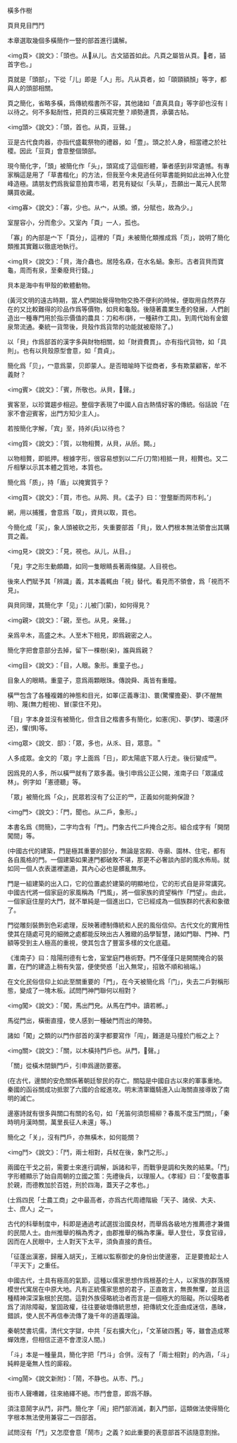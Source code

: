 橫多作樹

頁貝見目門鬥

本章選取幾個多橫簡作一豎的部首進行講解。

<img頁>《說文》：「頭也。从𦣻从儿。古文䭫首如此。凡頁之屬皆从頁。𦣻者，䭫首字也。」

頁就是「頭部」，下從「儿」即是「人」形。凡从頁者，如「頤頸額顏」等字，都與人的頭部相關。

頁之簡化，省略多橫，爲傳統楷書所不容，其他諸如「直真具自」等字卻也沒有丨以待之。何不多點耐性，把頁的三橫寫完整？順勢連貫，承襲古帖。

<img頭>《說文》：「頭，首也。从頁，豆聲。」

豆是古代食肉器，亦指代盛載祭物的禮器，如「豊」。頭之於人身，相當禮之於社稷。因此「豆頁」會意整個頭部。

現今簡化字，「頭」被簡化作「头」，頭寫成了這個形體，筆者感到非常遺憾。有專家稱這是用了「草書楷化」的方法，但我至今未見過任何草書能夠如此出神入化登峰造極。請朋友們爲我留意拍賣市場，若見有疑似「头草」，吾願出一萬元人民幣購買收藏。

<img寡>《說文》：「寡，少也。从宀，从頒。頒，分賦也，故為少。」

室屋容小，分而愈少。又室內「頁」一人，孤也。

「寡」的內部是宀下「頁分」，這裡的「頁」未被簡化類推成爲「页」，說明了簡化類推其實難以徹底地執行。


<img貝>《說文》：「貝，海介蟲也。居陸名猋，在水名蜬。象形。古者貨貝而寶龜，周而有泉，至秦廢貝行錢。」

貝本是海中有甲殼的軟體動物。

(黃河文明的遠古時期，當人們開始覺得物物交換不便利的時候，便取用自然界存在的又比較難得的珍品作爲等價物，如貝和龜殼。後隨著農業生產的發展，人們創造出一種專門用於指示價值的農具：刀和布(鈽，一種耕作工具)。到周代始有金銀泉幣流通。秦統一貨幣後，貝殼作爲貨幣的功能就被廢除了。)

以「貝」作爲部首的漢字多與財物相關，如「財資費貫」。亦有指代貨物，如「具則」。也有以貝殼原型會意，如「賁貞」。

簡化爲「贝」，冖意爲蒙，贝即蒙人。是否暗喻時下從商者，多有欺蒙顧客，牟不義財？

<img賓>《說文》：「賓，所敬也。从貝，𡧍聲。」

賓客至，以珍寶趨步相迎。整個字表現了中國人自古熱情好客的傳統。俗話說「在家不會迎賓客，出門方知少主人」。

若按簡化字解，「宾」至，持斧(兵)以待也？

<img質>《說文》：「質，以物相贅，从貝，从斦。闕。」

以物相贅，即抵押。根據字形，很容易想到以二斤(刀幣)相抵一貝，相贅也。又二斤相擊以示其本體之質地，本質也。

簡化爲「质」，持「盾」以掩實質乎？

<img買>《說文》：「買，市也。从网、貝。《孟子》曰：‘登壟斷而网市利。’」

網，用以捕獲，會意爲「取」，資貝以取，買也。

今簡化成「买」，象人頭被砍之形，失重要部首「貝」，致人們根本無法領會出其購買之義。


<img見>《說文》：「見，視也。从儿，从目。」

「見」字之形生動頗趣，如同一隻眼睛長著兩條腿。人目視也。

後來人們賦予其「辨識」義，其本義輒由「視」替代。看見而不領會，爲「視而不見」。

與貝同理，其簡化字「见」：儿被冂(蒙)，如何得見？

<img親>《說文》：「親，至也。从見，亲聲。」

亲爲辛木，高盛之木。人至木下相見，即爲親密之人。

簡化字把會意部分去掉，留下一棵樹(亲)，誰與爲親？


<img目>《說文》：「目，人眼。象形。重童子也。」

目象人的眼睛。重童子，意爲兩顆眼珠。傳說舜、禹皆有重瞳。

橫罒包含了各種複雜的神態和目光，如睪(正義專注)、睘(驚懼擔憂)、夢(不醒無明)、蔑(無力輕視)、冒(蒙住不見)。

「目」字本身並沒有被簡化，但含目之楷書多有簡化，如憲(宪)、夢(梦)、環還(环还)，懼(惧)等。


<img眾>《說文．部》：「眾，多也，从乑、目，眾意。＂

人多成眾。金文的「眾」字上面爲「日」，即太陽底下眾人行走。後衍變成罒。

因爲見的人多，所以橫罒就有了眾多義。後引申爲公正公開，淮南子曰「眾議成林」。例字如「憲德聽」等。

「眾」被簡化爲「众」，民眾若沒有了公正的罒，正義如何能夠保證？


<img門>《說文》：「門，聞也。从二戶，象形。」

本書名爲《問簡》，二字均含有「門」。門象古代二戶掩合之形。組合成字有「開閉闖間」等。

(中國古代的建築，門是極其重要的部分，無論是宮殿、寺廟、園林、住宅，都有各自風格的門。一個建築如果連門都破敗不堪，那更不必奢談內部的風水佈局。就如同一個人衣表邋裡邋遢，其內心必也是髒亂無序。

門是一組建築的出入口，它的位置處於建築的明顯地位，它的形式自是非常講究。中國古代將一個家庭的家風稱為「門風」，將一個家族的資望稱作「門望」。由此，一個家庭住屋的大門，就不單純是一個進出口，它已經成為一個族群的代表和象徵了。

門從雕刻裝飾到色彩處理，反映著禮制傳統和人民的風俗信仰。古代文化的實用性使其在隨處可見的細微之處都能反映出古人雅緻的品學智慧，諸如門聯、門神、門額等受到主人極高的重視，使其包含了豐富多樣的文化底蘊。

《淮南子》曰：陰陽刑德有七舍，室堂庭門巷術野。門不僅僅只是開關掩合的裝置，在門的建造上稍有失當，便使熒惑「出入無常」，招致不順和禍端。)

在文化民俗信仰上如此至關重要的「門」，在今天被簡化爲「门」，失去二戶對稱形態，變成了一塊木板。試問門神門聯何以相對？

<img闖>《說文》：「闖，馬出門皃。从馬在門中。讀若郴。」

馬從門出，橫衝直撞，使人感到一種破門而出的陣勢。

諸如「闖」之類的以門作部首的漢字都要寫作「闯」，難道是马撞於门板之上？

<img關>《說文》：「關，以木橫持門戶也。从門，𢇅聲。」

「關」從橫木閉鎖門戶，引申爲邊防要塞。

(在古代，邊關的安危關係著朝廷黎民的存亡。關隘是中國自古以來的軍事重地。秦國的函谷關成功抵禦了六國的合縱進攻。明末清軍鐵騎進入山海關直接導致了南明的滅亡。

邊塞詩就有很多與關口有關的名句，如「羌笛何須怨楊柳？春風不度玉門關」，「秦時明月漢時關，萬里長征人未還」等。)

簡化之「关」，沒有門戶，亦無橫木，如何能關？


<img鬥>《說文》：「鬥，兩士相對，兵杖在後，象鬥之形。」

兩國在干戈之前，需要士來進行調解，訴諸和平，而戰爭是調和失敗的結果。「鬥」字形體顯示了始自周朝的立國之策：先禮後兵，以理服人。《孝經》曰：「愛敬盡事於親，而德教加於百姓，刑於四海，蓋天子之孝也。」

(士爲四民「士農工商」之中最高者，亦爲古代周禮階級「天子、諸侯、大夫、士、庶人」之一。

古代的科舉制度中，科即是通過考試選拔治國良材，而舉爲各級地方推薦德才兼備的民間人士。由州推舉的稱為秀才，由郡推舉的稱為孝廉。舉人登仕，享食官祿，因而在人民眼中，士人對天下太平，須負直接的責任。

「征蓬出漢塞，歸雁入胡天」，王維以監察御史的身份出使邊塞， 正是要擔起士人「平天下」之重任。

中國古代，士具有極高的氣節，這種以儒家思想作爲根基的士人，以家族的群落規模世代寓居在中原大地。凡有正統儒家思想的君子，正直敢言，無畏無懼，並且這種精神深深紥根於民間。這對外族侵略統治者而言是一個極大的阻礙。所以侵略者爲了消除障礙，鞏固政權，往往要破壞傳統思想，把傳統文化歪曲成迷信，愚昧，錯誤，使人民不再信奉流傳了幾千年的道義理論。

秦朝焚書坑儒，清代文字獄，中共「反右擴大化」，「文革破四舊」等，雖會造成寒蟬效應，但相信正道不會湮沒人間。)

「斗」本是一種量具，簡化字把「鬥斗」合併。沒有了「兩士相對」的內涵，「斗」純粹是毫無人性的廝殺。

<img鬧>《說文新附》：「鬧，不静也。从市、鬥。」

街市人聲嘈雜，往來絡繹不絕。市鬥會意，即爲不靜。

須注意鬧字从鬥，非門。簡化字「闹」把鬥部消滅，劃入門部，這類做法使得簡化字根本無法使用兼容二一四部首。

試問沒有「鬥」又怎麼會意「鬧市」之義？如此重要的表意部首不該隨意割捨。
